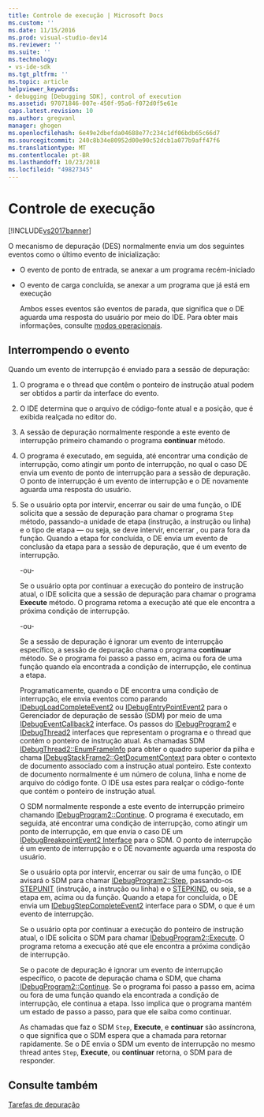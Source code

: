 ```yaml
---
title: Controle de execução | Microsoft Docs
ms.custom: ''
ms.date: 11/15/2016
ms.prod: visual-studio-dev14
ms.reviewer: ''
ms.suite: ''
ms.technology:
- vs-ide-sdk
ms.tgt_pltfrm: ''
ms.topic: article
helpviewer_keywords:
- debugging [Debugging SDK], control of execution
ms.assetid: 97071846-007e-450f-95a6-f072d0f5e61e
caps.latest.revision: 10
ms.author: gregvanl
manager: ghogen
ms.openlocfilehash: 6e49e2dbefda04688e77c234c1df06bdb65c66d7
ms.sourcegitcommit: 240c8b34e80952d00e90c52dcb1a077b9aff47f6
ms.translationtype: MT
ms.contentlocale: pt-BR
ms.lasthandoff: 10/23/2018
ms.locfileid: "49827345"
---
```

# <a name="control-of-execution"></a>Controle de execução
[!INCLUDE[vs2017banner](../../includes/vs2017banner.md)]

O mecanismo de depuração (DES) normalmente envia um dos seguintes eventos como o último evento de inicialização:  
  
- O evento de ponto de entrada, se anexar a um programa recém-iniciado  
  
- O evento de carga concluída, se anexar a um programa que já está em execução  
  
  Ambos esses eventos são eventos de parada, que significa que o DE aguarda uma resposta do usuário por meio do IDE. Para obter mais informações, consulte [modos operacionais](../../extensibility/debugger/operational-modes.md).  
  
## <a name="stopping-event"></a>Interrompendo o evento  
 Quando um evento de interrupção é enviado para a sessão de depuração:  
  
1. O programa e o thread que contêm o ponteiro de instrução atual podem ser obtidos a partir da interface do evento.  
  
2. O IDE determina que o arquivo de código-fonte atual e a posição, que é exibida realçada no editor do.  
  
3. A sessão de depuração normalmente responde a este evento de interrupção primeiro chamando o programa **continuar** método.  
  
4. O programa é executado, em seguida, até encontrar uma condição de interrupção, como atingir um ponto de interrupção, no qual o caso DE envia um evento de ponto de interrupção para a sessão de depuração. O ponto de interrupção é um evento de interrupção e o DE novamente aguarda uma resposta do usuário.  
  
5. Se o usuário opta por intervir, encerrar ou sair de uma função, o IDE solicita que a sessão de depuração para chamar o programa `Step` método, passando-a unidade de etapa (instrução, a instrução ou linha) e o tipo de etapa — ou seja, se deve intervir, encerrar , ou para fora da função. Quando a etapa for concluída, o DE envia um evento de conclusão da etapa para a sessão de depuração, que é um evento de interrupção.  
  
    -ou-  
  
    Se o usuário opta por continuar a execução do ponteiro de instrução atual, o IDE solicita que a sessão de depuração para chamar o programa **Execute** método. O programa retoma a execução até que ele encontra a próxima condição de interrupção.  
  
    -ou-  
  
    Se a sessão de depuração é ignorar um evento de interrupção específico, a sessão de depuração chama o programa **continuar** método. Se o programa foi passo a passo em, acima ou fora de uma função quando ela encontrada a condição de interrupção, ele continua a etapa.  
  
   Programaticamente, quando o DE encontra uma condição de interrupção, ele envia eventos como parando [IDebugLoadCompleteEvent2](../../extensibility/debugger/reference/idebugloadcompleteevent2.md) ou [IDebugEntryPointEvent2](../../extensibility/debugger/reference/idebugentrypointevent2.md) para o Gerenciador de depuração de sessão (SDM) por meio de uma [IDebugEventCallback2](../../extensibility/debugger/reference/idebugeventcallback2.md) interface. Os passos do [IDebugProgram2](../../extensibility/debugger/reference/idebugprogram2.md) e [IDebugThread2](../../extensibility/debugger/reference/idebugthread2.md) interfaces que representam o programa e o thread que contém o ponteiro de instrução atual. As chamadas SDM [IDebugThread2::EnumFrameInfo](../../extensibility/debugger/reference/idebugthread2-enumframeinfo.md) para obter o quadro superior da pilha e chama [IDebugStackFrame2::GetDocumentContext](../../extensibility/debugger/reference/idebugstackframe2-getdocumentcontext.md) para obter o contexto de documento associado com a instrução atual ponteiro. Este contexto de documento normalmente é um número de coluna, linha e nome de arquivo do código fonte. O IDE usa estes para realçar o código-fonte que contém o ponteiro de instrução atual.  
  
   O SDM normalmente responde a este evento de interrupção primeiro chamando [IDebugProgram2::Continue](../../extensibility/debugger/reference/idebugprogram2-continue.md). O programa é executado, em seguida, até encontrar uma condição de interrupção, como atingir um ponto de interrupção, em que envia o caso DE um [IDebugBreakpointEvent2 Interface](../../extensibility/debugger/reference/idebugbreakpointevent2.md) para o SDM. O ponto de interrupção é um evento de interrupção e o DE novamente aguarda uma resposta do usuário.  
  
   Se o usuário opta por intervir, encerrar ou sair de uma função, o IDE avisará o SDM para chamar [IDebugProgram2::Step](../../extensibility/debugger/reference/idebugprogram2-step.md), passando-os [STEPUNIT](../../extensibility/debugger/reference/stepunit.md) (instrução, a instrução ou linha) e o [ STEPKIND](../../extensibility/debugger/reference/stepkind.md), ou seja, se a etapa em, acima ou da função. Quando a etapa for concluída, o DE envia um [IDebugStepCompleteEvent2](../../extensibility/debugger/reference/idebugstepcompleteevent2.md) interface para o SDM, o que é um evento de interrupção.  
  
   Se o usuário opta por continuar a execução do ponteiro de instrução atual, o IDE solicita o SDM para chamar [IDebugProgram2::Execute](../../extensibility/debugger/reference/idebugprogram2-execute.md). O programa retoma a execução até que ele encontra a próxima condição de interrupção.  
  
   Se o pacote de depuração é ignorar um evento de interrupção específico, o pacote de depuração chama o SDM, que chama [IDebugProgram2::Continue](../../extensibility/debugger/reference/idebugprogram2-continue.md). Se o programa foi passo a passo em, acima ou fora de uma função quando ela encontrada a condição de interrupção, ele continua a etapa. Isso implica que o programa mantém um estado de passo a passo, para que ele saiba como continuar.  
  
   As chamadas que faz o SDM `Step`, **Execute**, e **continuar** são assíncrona, o que significa que o SDM espera que a chamada para retornar rapidamente. Se o DE envia o SDM um evento de interrupção no mesmo thread antes `Step`, **Execute**, ou **continuar** retorna, o SDM para de responder.  
  
## <a name="see-also"></a>Consulte também  
 [Tarefas de depuração](../../extensibility/debugger/debugging-tasks.md)


